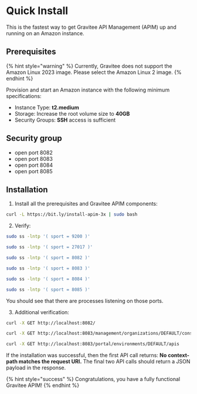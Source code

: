 # Quick Install

This is the fastest way to get Gravitee API Management (APIM) up and running on an Amazon instance.

## Prerequisites

{% hint style="warning" %}
Currently, Gravitee does not support the Amazon Linux 2023 image. Please select the Amazon Linux 2 image.
{% endhint %}

Provision and start an Amazon instance with the following minimum specifications:

* Instance Type: **t2.medium**
* Storage: Increase the root volume size to **40GB**
* Security Groups: **SSH** access is sufficient

## Security group

* open port 8082
* open port 8083
* open port 8084
* open port 8085

## Installation

1. Install all the prerequisites and Gravitee APIM components:

```sh
curl -L https://bit.ly/install-apim-3x | sudo bash
```

2. Verify:

```sh
sudo ss -lntp '( sport = 9200 )'

sudo ss -lntp '( sport = 27017 )'

sudo ss -lntp '( sport = 8082 )'

sudo ss -lntp '( sport = 8083 )'

sudo ss -lntp '( sport = 8084 )'

sudo ss -lntp '( sport = 8085 )'
```

You should see that there are processes listening on those ports.

3. Additional verification:

```sh
curl -X GET http://localhost:8082/

curl -X GET http://localhost:8083/management/organizations/DEFAULT/console

curl -X GET http://localhost:8083/portal/environments/DEFAULT/apis
```

If the installation was successful, then the first API call returns: **No context-path matches the request URI.** The final two API calls should return a JSON payload in the response.

{% hint style="success" %}
Congratulations, you have a fully functional Gravitee APIM!
{% endhint %}
